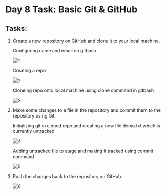 # Day 8 Task: Basic Git & GitHub

## Tasks:

1) Create a new repository on GitHub and clone it to your local machine.

    Configuring name and email on gitbash
    
    ![1](https://user-images.githubusercontent.com/77112379/228458159-114856f3-038a-4fa1-bb49-dbdc1de28234.jpg)
    
    Creating a repo 
    
    ![2](https://user-images.githubusercontent.com/77112379/228458359-46b7cf91-a711-48fb-9d82-8a8729f0f1bd.jpg)
    
    Cloneing repo onto local machine using clone command in gitbash
    
    ![3](https://user-images.githubusercontent.com/77112379/228458684-f3904e26-4e17-49b1-8441-7f5b9e7e52e7.jpg)

2) Make some changes to a file in the repository and commit them to the repository using Git.

    Initializing git in cloned repo and creating a new file demo.txt which is currently untracked
    
    ![4 ](https://user-images.githubusercontent.com/77112379/228459129-3d06f5e1-3371-45a5-9ed6-0ec90e76aaf7.jpg)
    
    Adding untracked file to stage and making it tracked using commit command
    
    ![5](https://user-images.githubusercontent.com/77112379/228460200-5f27672a-bd83-4ba3-b102-3dc1a07d59dc.jpg)

3) Push the changes back to the repository on GitHub.

    ![6](https://user-images.githubusercontent.com/77112379/228460287-8828dd90-f5d5-42f0-93c0-27308159a390.jpg)
